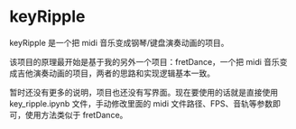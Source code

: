 # keyRipple

keyRipple 是一个把 midi 音乐变成钢琴/键盘演奏动画的项目。

该项目的原理最开始是基于我的另外一个项目：fretDance，一个把 midi 音乐变成吉他演奏动画的项目，两者的思路和实现逻辑基本一致。

暂时还没有更多的说明，项目也还没有写界面。现在要使用的话就是直接使用 key_ripple.ipynb 文件，手动修改里面的 midi 文件路径、FPS、音轨等参数即可，使用方法类似于 fretDance。
